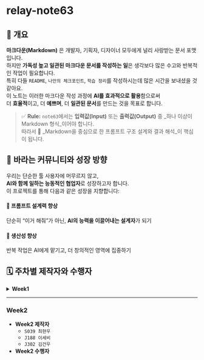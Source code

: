 # relay-note63

## 🎯 개요

**마크다운(Markdown)** 은 개발자, 기획자, 디자이너 모두에게 널리 사랑받는 문서 포맷입니다.  
하지만 **가독성 높고 일관된 마크다운 문서를 작성하는 일**은 생각보다 많은 수고와 반복적인 작업이 필요합니다.  
특히 다들 `README`, `나만의 체크포인트`, `학습 정리`를 작성하시는데 많은 시간을 보내셨을 것 같아요.  
이 노트는 이러한 마크다운 작성 과정에 **AI를 효과적으로 활용**함으로써  
더 **효율적**이고, 더 **예쁘며**, 더 **일관된 문서**를 만드는 것을 목표로 합니다.

> ✅ **Rule:** `note63`에서는 **입력값(Input)** 또는 **출력값(Output)** 중 _하나 이상이 Markdown 형식_이어야 합니다.  
> 따라서 📌 _Markdown을 중심으로 한 프롬프트 구조 설계와 결과 해석_이 핵심이 됩니다.

## 👥 바라는 커뮤니티와 성장 방향
우리는 단순한 툴 사용자에 머무르지 않고,  
**AI와 함께 일하는 능동적인 협업자**로 성장하고자 합니다.  
이 프로젝트를 통해 다음과 같은 성장을 지향합니다:

#### 🧠 프롬프트 설계력 향상  
단순히 “이거 해줘”가 아닌, **AI의 능력을 이끌어내는 설계자**가 되기

#### 🚀 생산성 향상  
반복 작업은 AI에게 맡기고, 더 창의적인 영역에 집중하기

## 🗓️ 주차별 제작자와 수행자
<details>
<summary><strong>Week1</strong></summary>
<div markdown="1">

### Week1
- **Week1 제작자**
  - `J087_김희원`
  - `J177_이규태`
  - `J208_이정민`
  - `S032_정보영`
-  **Week 1 수행자**

**J070_김준혁** 

- 수행할 퀘스트 : AI를 활용해서 마크다운 파일에 적합한 이모지 추가하기
    - 본인도 실제로 학습하고 정리한 내용들을 AI를 통해 문서화를 하곤 했는데, 사용할때마다 의미없는 이모지를 사용하거나, 주제와 맞지 않는 이모지들을 사용해 수정해야 하는일이 빈번했다. 따라서 Readme형식에 맞는 적절한 이모지를 선택해 지정하며 가독성 좋은 문서를 만드는데 사용해보고자 한다.

**S027_이재영**

- 수행할 퀘스트 : AI를 활용해 복잡한 자료를 깔끔한 Markdown으로 정리해 보기
    - 직접 Markdown 으로 문서를 작성하며 정리한 내용들이 직관성이 떨어진다고 생각했다.
    - 다양한 형태의 자료들을 표현하는데에도 문법을 배워서 표현해야한다는 어려움에 자료를 추가하길 망설여왔다.
    - 프롬프트를 통해 정리하고 싶은 자료를 Markdown으로 출력받는 과정에서 자료에 대해 더 딱 떨어지는 이해도가 생길 수 있을 것 같다.

**J304_김민우**

- 수행할 퀘스트 : AI를 활용해서 마크다운 파일에 적합한 이모지 추가하기
  - 베이직 부터 시작하여 챌린지를 하면서 지금까지 마크다운 형식의 파일을 작성하면서 느낀거지만 글만 적기에는 가독성이 너무 떨어지는 것 같다. 과제를 할 때에도 테스크를 단순히 분리하는 부분에서 들여쓰기만 사용하니 가독성이 매우 떨어졌던 것 같다. 그런 이유로 여러 이모지를 사용해 어떤 내용을 포함하는지 조금이라도 알 수 있으면 좋겠다

**J010_강성준**

- 수행할 퀘스트 : AI를 활용해서 마크다운 파일에 적합한 이모지 추가하기
    - 베이지부터 피어분들의 gist 저장소를 읽어보면 이모지가 상당한 가독성의 증가를 불러온다는 걸 느꼈다. 항상 해봐야지 라고 생각했지만 미션을 바삐 진행하다보니 놓쳤었던 것 같다. 이번 릴레이 미션을 통해 적절한 이모지의 사용을 통한 가독성이 좋은 문서를 만들어보고 싶다.
</div>
</details>

---
<!-- <details>
<summary>토글 접기/펼치기</summary>
<div markdown="1"> -->
### Week2
- **Week2 제작자**
  - `S039 최현우`
  - `J188 이세비`
  - `J302 김건우`
- **Week2 수행자**





<!-- </div>
</details> -->